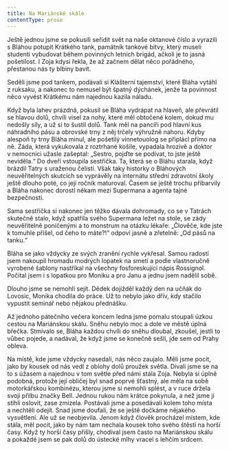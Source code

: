 ```yaml
---
title: Na Mariánské skále
contentType: prose
---
```


<section>

Ještě jednou jsme se pokusili seřídit svět na naše oktanové číslo a vyrazili s Bláhou potupit Krátkého tank, památník tankové bitvy, který museli studenti vybudovat během povinných letních brigád, ačkoli je to jasná pošetilost. I Zoja kdysi řekla, že až začnem dělat něco pořádného, přestanou nás ty blbiny bavit.

Seděli jsme pod tankem, podávali si Klášterní tajemství, které Bláha vytáhl z ruksaku, a nakonec to nemusel být špatný dýchánek, jenže ta povinnost něco vyvést Krátkému nám najednou kazila náladu.

Když byla lahev prázdná, pokusil se Bláha vydrápat na hlaveň, ale převrátil se hlavou dolů, chvíli visel za nohy, které měl obtočené kolem, dokud mu nedošly síly, a už si to šustil dolů. Tank měl na pancíři pod hlavní kus náhradního pásu a obrovské trny z něj trčely výhružně nahoru. Kdyby alespoň ty trny Bláha minul, ale pošetilý vinnetouolog se připlácl přímo na ně. Záda, která vykukovala z roztrhané košile, vypadala hrozivě a doktor v nemocnici užasle zašeptal: „Sestro, pojďte se podívat, to jste ještě neviděla.“ Do dveří vstoupila sestřička. Ta, která se o Bláhu starala, když brázdil Tatry s uraženou čelistí. Však taky historky o Bláhových neuvěřitelných skutcích se vyprávěly na internátu střední zdravotní školy ještě dlouho poté, co její ročník maturoval. Časem se ještě trochu přibarvily a Bláha nakonec dorostl někam mezi Supermana a agenta tajné bezpečnosti.

Sama sestřička si nakonec jen těžko dávala dohromady, co se v Tatrách skutečně stalo, když spatřila svého Supermana ležet na stole, se zády neuvěřitelně poničenými a to monstrum na otázku lékaře: „Člověče, kde jste k tomuhle přišel, od čeho to máte?!“ odpoví jasně a zřetelně: „Od pásů na tanku.“

Bláha se jako vždycky ze svých zranění rychle vykřesal. Samou radostí jsem nakoupil hromadu modrých lopatek na smetí a podle vlastnoručně vyrobené šablony nastříkal na všechny fosforeskující nápis Rossignol. Počítal jsem i s lopatkou pro Moniku a pro Janu a jednu jsem nadělil sobě.

Dlouho jsme se nemohli sejít. Dědek dojížděl každý den na učňák do Lovosic, Monika chodila do práce. Už to nebylo jako dřív, kdy stačilo vypustit seminář nebo nějakou přednášku.

Až jednoho pátečního večera koncem ledna jsme pomalu stoupali úzkou cestou na Mariánskou skálu. Sněhu nebylo moc a dole ve městě úplná břečka. Stmívalo se, Bláha každou chvíli do sněhu dloubal, zkoušel, jestli to vůbec pojede, a nadával, že když jsme se konečně sešli, jde sem od Prahy obleva.

Na místě, kde jsme vždycky nasedali, nás něco zaujalo. Měli jsme pocit, jako by kousek od nás vedl z oblohy dolů proužek světla. Dívali jsme se na to s úžasem a najednou v tom světle před námi stála Zoja. Nebyla si úplně podobná, protože její obličej byl snad poprvé šťastný, ale měla na sobě motorkářskou kombinézu, kterou jsme si nemohli splést, a v ruce držela svoji přilbu značky Bell. Jednou rukou nám krátce pokynula, a než jsme ji stihli oslovit, zase zmizela. Postávali jsme a posedávali kolem toho místa a nechtěli odejít. Snad jsme doufali, že se ještě dočkáme nějakého vysvětlení. Ale už se neobjevila. Jenom když člověk procházel místem, kde stála, měl pocit, jako by nám tam nechala kousek toho svého štěstí na horší časy. Když ty horší časy přišly, chodíval jsem často na Mariánskou skálu a pokaždé jsem se pak dolů do ústecké mlhy vracel s lehčím srdcem.

</section>
